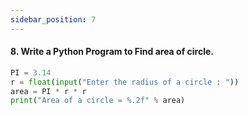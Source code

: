```yaml
---
sidebar_position: 7
---
```


#### 8. Write a Python Program to Find area of circle.

```python
PI = 3.14
r = float(input("Enter the radius of a circle : "))
area = PI * r * r
print("Area of a circle = %.2f" % area)
```
